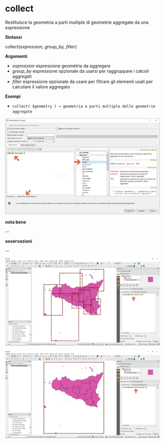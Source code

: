 # collect

Restituisce la geometria a parti multiple di geometrie aggregate da una espressione

**Sintassi**

collect(_expression, group_by, filter_)

**Argomenti**

* _expression_ espressione geometria da aggregare
* _group_by_ espressione opzionale da usarsi per raggruppare i calcoli aggregati
* _filter_ espressione opzionale da usare per filtrare gli elementi usati per calcolare il valore aggregato

**Esempi**

* `collect( $geometry ) → geometria a parti multiple delle geometrie aggregate`

![](/img/aggregates/collect/collect1.png)

**nota bene**

--

**osservazioni**

--

![](/img/aggregates/collect/collect2.png)

![](/img/aggregates/collect/collect3.png)